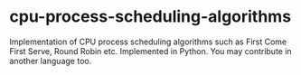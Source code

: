 # cpu-process-scheduling-algorithms
Implementation of CPU process scheduling algorithms such as First Come First Serve, Round Robin etc. Implemented in Python. You may contribute in another language too.

